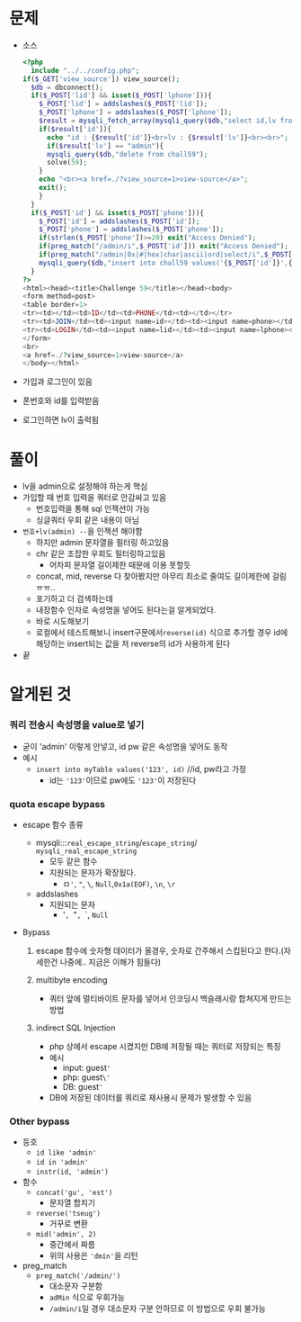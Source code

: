 # 문제

- 소스

  ```php
  <?php
    include "../../config.php";
  if($_GET['view_source']) view_source();
    $db = dbconnect();
    if($_POST['lid'] && isset($_POST['lphone'])){
      $_POST['lid'] = addslashes($_POST['lid']);
      $_POST['lphone'] = addslashes($_POST['lphone']);
      $result = mysqli_fetch_array(mysqli_query($db,"select id,lv from chall59 where id='{$_POST['lid']}' and phone='{$_POST['lphone']}'"));
      if($result['id']){
        echo "id : {$result['id']}<br>lv : {$result['lv']}<br><br>";
        if($result['lv'] == "admin"){
        mysqli_query($db,"delete from chall59");
        solve(59);
      }
      echo "<br><a href=./?view_source=1>view-source</a>";
      exit();
      }
    }
    if($_POST['id'] && isset($_POST['phone'])){
      $_POST['id'] = addslashes($_POST['id']);
      $_POST['phone'] = addslashes($_POST['phone']);
      if(strlen($_POST['phone'])>=20) exit("Access Denied");
      if(preg_match("/admin/i",$_POST['id'])) exit("Access Denied");
      if(preg_match("/admin|0x|#|hex|char|ascii|ord|select/i",$_POST['phone'])) exit("Access Denied");
      mysqli_query($db,"insert into chall59 values('{$_POST['id']}',{$_POST['phone']},'guest')");
    }
  ?>
  <html><head><title>Challenge 59</title></head><body>
  <form method=post>
  <table border=1>
  <tr><td></td><td>ID</td><td>PHONE</td><td></td></tr>
  <tr><td>JOIN</td><td><input name=id></td><td><input name=phone></td><td><input type=submit></td></tr>
  <tr><td>LOGIN</td><td><input name=lid></td><td><input name=lphone></td><td><input type=submit></td></tr>
  </form>
  <br>
  <a href=./?view_source=1>view-source</a>
  </body></html>
  ```
  
- 가입과 로그인이 있음

- 폰번호와 id를 입력받음

- 로그인하면 lv이 출력됨



# 풀이

- lv을 admin으로 설정해야 하는게 핵심
- 가입할 때 번호 입력을 쿼터로 안감싸고 있음
  - 번호입력을 통해 sql 인젝션이 가능
  - 싱글쿼터 우회 같은 내용이 아님
- `번호+lv(admin) --`을 인젝션 해야함
  - 하지만 admin 문자열을 필터링 하고있음
  - chr 같은 조잡한 우회도 필터링하고있음
    - 어차피 문자열 길이제한 때문에 이용 못할듯
  - concat, mid, reverse 다 찾아봤지만 아무리 최소로 줄여도 길이제한에 걸림 ㅠㅠ..
  - 포기하고 더 검색하는데
  - 내장함수 인자로 속성명을 넣어도 된다는걸 알게되었다.
  - 바로 시도해보기
  - 로컬에서 테스트해보니 insert구문에서`reverse(id)` 식으로 추가할 경우 id에 해당하는 insert되는 값을 저 reverse의 id가 사용하게 된다
- 끝

# 알게된 것

### 쿼리 전송시 속성명을 value로 넣기

- 굳이 'admin' 이렇게 안넣고, id pw 같은 속성명을 넣어도 동작
- 예시
  - `insert into myTable values('123', id)` //id, pw라고 가정
    - id는 `'123'`이므로 pw에도 `'123'`이 저장된다



### quota escape bypass

- escape 함수 종류

  - mysqli:::`real_escape_string`/`escape_string`/ `mysqli_real_escape_string`
    - 모두 같은 함수
    - 지원되는 문자가 확장됬다.
      - ㅁ`'`, `"`, `\`, `Null`,`0x1a(EOF)`, `\n`, `\r`
  - addslashes
    - 지원되는 문자
      - '`, `"`, `\`, `Null`

- Bypass

  1. escape 함수에 숫자형 데이터가 올경우, 숫자로 간주해서 스킵된다고 한다.(자세한건 나중에.. 지금은 이해가 힘들다)

  2. multibyte encoding
     - 쿼터 앞에 멀티바이트 문자를 넣어서 인코딩시 백슬래시랑 합쳐지게 만드는 방법
  3. indirect SQL Injection
     - php 상에서 escape 시켰지만 DB에 저장될 때는 쿼터로 저장되는 특징
     - 예시
       - input: guest`'`
       - php: guest`\'`
       - DB: guest`'`
     - DB에 저장된 데이터를 쿼리로 재사용시 문제가 발생할 수 있음



### Other bypass

- 등호
  - `id like 'admin'`
  - `id in 'admin'`
  - `instr(id, 'admin')`
- 함수
  - `concat('gu', 'est')`
    - 문자열 합치기
  - `reverse('tseug')`
    - 거꾸로 변환
  - `mid('admin', 2)`
    - 중간에서 짜름
    - 위의 사용은 `'dmin'`을 리턴
- preg_match
  - `preg_match('/admin/')`
    - 대소문자 구분함
    - `adMin` 식으로 우회가능
    - `/admin/i`일 경우 대소문자 구분 안하므로 이 방법으로 우회 불가능